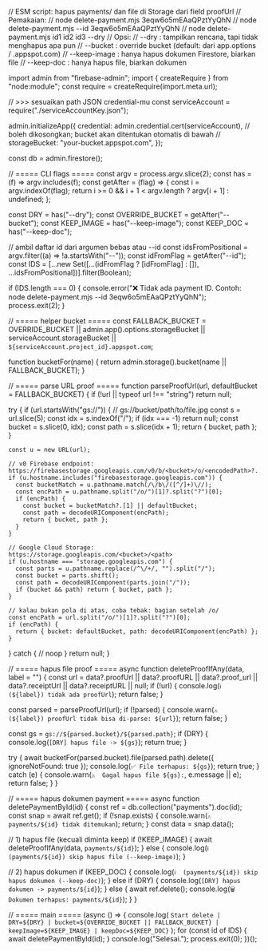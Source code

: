 // ESM script: hapus payments/<id> dan file di Storage dari field proofUrl
// Pemakaian:
//   node delete-payment.mjs 3eqw6o5mEAaQPztYyQhN
//   node delete-payment.mjs --id 3eqw6o5mEAaQPztYyQhN
//   node delete-payment.mjs id1 id2 id3 --dry
// Opsi:
//   --dry           : tampilkan rencana, tapi tidak menghapus apa pun
//   --bucket <name> : override bucket (default: dari app.options / <project-id>.appspot.com)
//   --keep-image    : hanya hapus dokumen Firestore, biarkan file
//   --keep-doc      : hanya hapus file, biarkan dokumen

import admin from "firebase-admin";
import { createRequire } from "node:module";
const require = createRequire(import.meta.url);

// >>> sesuaikan path JSON credential-mu
const serviceAccount = require("./serviceAccountKey.json");

admin.initializeApp({
  credential: admin.credential.cert(serviceAccount),
  // boleh dikosongkan; bucket akan ditentukan otomatis di bawah
  // storageBucket: "your-bucket.appspot.com",
});

const db = admin.firestore();

// ===== CLI flags =====
const argv = process.argv.slice(2);
const has = (f) => argv.includes(f);
const getAfter = (flag) => {
  const i = argv.indexOf(flag);
  return i >= 0 && i + 1 < argv.length ? argv[i + 1] : undefined;
};

const DRY = has("--dry");
const OVERRIDE_BUCKET = getAfter("--bucket");
const KEEP_IMAGE = has("--keep-image");
const KEEP_DOC = has("--keep-doc");

// ambil daftar id dari argumen bebas atau --id
const idsFromPositional = argv.filter((a) => !a.startsWith("--"));
const idFromFlag = getAfter("--id");
const IDS = [...new Set([...(idFromFlag ? [idFromFlag] : []), ...idsFromPositional])].filter(Boolean);

if (IDS.length === 0) {
  console.error("❌ Tidak ada payment ID. Contoh: node delete-payment.mjs --id 3eqw6o5mEAaQPztYyQhN");
  process.exit(2);
}

// ===== helper bucket =====
const FALLBACK_BUCKET =
  OVERRIDE_BUCKET ||
  admin.app().options.storageBucket ||
  serviceAccount.storageBucket ||
  `${serviceAccount.project_id}.appspot.com`;

function bucketFor(name) {
  return admin.storage().bucket(name || FALLBACK_BUCKET);
}

// ===== parse URL proof =====
function parseProofUrl(url, defaultBucket = FALLBACK_BUCKET) {
  if (!url || typeof url !== "string") return null;

  try {
    if (url.startsWith("gs://")) {
      // gs://bucket/path/to/file.jpg
      const s = url.slice(5);
      const idx = s.indexOf("/");
      if (idx === -1) return null;
      const bucket = s.slice(0, idx);
      const path = s.slice(idx + 1);
      return { bucket, path };
    }

    const u = new URL(url);

    // v0 Firebase endpoint: https://firebasestorage.googleapis.com/v0/b/<bucket>/o/<encodedPath>?...
    if (u.hostname.includes("firebasestorage.googleapis.com")) {
      const bucketMatch = u.pathname.match(/\/b\/([^/]+)\//);
      const encPath = u.pathname.split("/o/")[1]?.split("?")[0];
      if (encPath) {
        const bucket = bucketMatch?.[1] || defaultBucket;
        const path = decodeURIComponent(encPath);
        return { bucket, path };
      }
    }

    // Google Cloud Storage: https://storage.googleapis.com/<bucket>/<path>
    if (u.hostname === "storage.googleapis.com") {
      const parts = u.pathname.replace(/^\/+/, "").split("/");
      const bucket = parts.shift();
      const path = decodeURIComponent(parts.join("/"));
      if (bucket && path) return { bucket, path };
    }

    // kalau bukan pola di atas, coba tebak: bagian setelah /o/
    const encPath = url.split("/o/")[1]?.split("?")[0];
    if (encPath) {
      return { bucket: defaultBucket, path: decodeURIComponent(encPath) };
    }
  } catch {
    // noop
  }
  return null;
}

// ===== hapus file proof =====
async function deleteProofIfAny(data, label = "") {
  const url =
    data?.proofUrl || data?.proofURL || data?.proof_url || data?.receiptUrl || data?.receiptURL || null;
  if (!url) {
    console.log(`ℹ️  (${label}) tidak ada proofUrl`);
    return false;
  }

  const parsed = parseProofUrl(url);
  if (!parsed) {
    console.warn(`⚠️  (${label}) proofUrl tidak bisa di-parse: ${url}`);
    return false;
  }

  const gs = `gs://${parsed.bucket}/${parsed.path}`;
  if (DRY) {
    console.log(`[DRY] hapus file -> ${gs}`);
    return true;
  }

  try {
    await bucketFor(parsed.bucket).file(parsed.path).delete({ ignoreNotFound: true });
    console.log(`✅ File terhapus: ${gs}`);
    return true;
  } catch (e) {
    console.warn(`⚠️  Gagal hapus file ${gs}:`, e.message || e);
    return false;
  }
}

// ===== hapus dokumen payment =====
async function deletePaymentById(id) {
  const ref = db.collection("payments").doc(id);
  const snap = await ref.get();
  if (!snap.exists) {
    console.warn(`⚠️  payments/${id} tidak ditemukan`);
    return;
  }
  const data = snap.data();

  // 1) hapus file (kecuali diminta keep)
  if (!KEEP_IMAGE) {
    await deleteProofIfAny(data, `payments/${id}`);
  } else {
    console.log(`ℹ️  (payments/${id}) skip hapus file (--keep-image)`);
  }

  // 2) hapus dokumen
  if (KEEP_DOC) {
    console.log(`ℹ️  (payments/${id}) skip hapus dokumen (--keep-doc)`);
  } else if (DRY) {
    console.log(`[DRY] hapus dokumen -> payments/${id}`);
  } else {
    await ref.delete();
    console.log(`🗑️  Dokumen terhapus: payments/${id}`);
  }
}

// ===== main =====
(async () => {
  console.log(
    `Start delete | DRY=${DRY} | bucket=${OVERRIDE_BUCKET || FALLBACK_BUCKET} | keepImage=${KEEP_IMAGE} | keepDoc=${KEEP_DOC}`
  );
  for (const id of IDS) {
    await deletePaymentById(id);
  }
  console.log("Selesai.");
  process.exit(0);
})();
